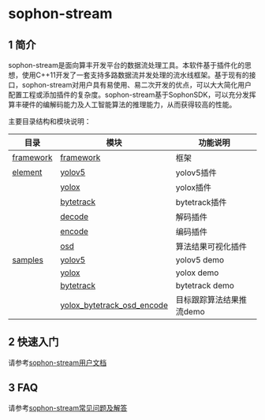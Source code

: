 # sophon-stream

## 1 简介

sophon-stream是面向算丰开发平台的数据流处理工具。本软件基于插件化的思想，使用C++11开发了一套支持多路数据流并发处理的流水线框架。基于现有的接口，sophon-stream对用户具有易使用、易二次开发的优点，可以大大简化用户配置工程或添加插件的复杂度。sophon-stream基于SophonSDK，可以充分发挥算丰硬件的编解码能力及人工智能算法的推理能力，从而获得较高的性能。

主要目录结构和模块说明：

| 目录                     | 模块                                                              | 功能说明              |
| ------------------------|-------------------------------------------------------------------|---------------------| 
| [framework](./framework)| [framework](./framework)                                          | 框架                 |
| [element](./element)    | [yolov5](./element/algorithm/yolov5)                              | yolov5插件           |
|                         | [yolox](./element/algorithm/yolox)                                | yolox插件            |
|                         | [bytetrack](./element/algorithm/bytetrack)                        | bytetrack插件        |
|                         | [decode](./element/multimedia/decode)                             | 解码插件              |
|                         | [encode](./element/multimedia/encode)                             | 编码插件              |
|                         | [osd](./element/multimedia/osd)                                   | 算法结果可视化插件     |
| [samples](./samples)    | [yolov5](./samples/yolov5)                                        | yolov5 demo         |
|                         | [yolox](./samples/yolox)                                          | yolox demo          |
|                         | [bytetrack](./samples/bytetrack)                                  | bytetrack demo      |
|                         | [yolox_bytetrack_osd_encode](./samples/yolox_bytetrack_osd_encode)| 目标跟踪算法结果推流demo|

## 2 快速入门
请参考[sophon-stream用户文档](./docs/Sophon_Stream_User_Guide.md)

## 3 FAQ
请参考[sophon-stream常见问题及解答](./docs/FAQ.md)